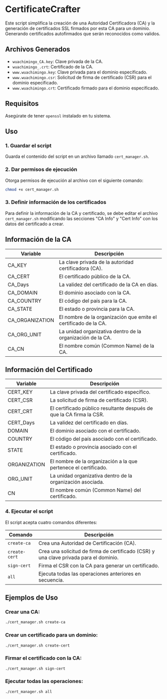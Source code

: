 # CertificateCrafter

Este script simplifica la creación de una Autoridad Certificadora (CA) y la generación de certificados SSL firmados por esta CA para un dominio. Generando certificados autofirmados que serán reconocidos como validos.

## Archivos Generados

- `wuachimingo_CA.key`: Clave privada de la CA.
- `wuachimingo_.crt`: Certificado de la CA.
- `www.wuachimingo.key`: Clave privada para el dominio especificado.
- `www.wuachimingo.csr`: Solicitud de firma de certificado (CSR) para el dominio especificado.
- `www.wuachimingo.crt`: Certificado firmado para el dominio especificado.

## Requisitos

Asegúrate de tener `openssl` instalado en tu sistema.

## Uso

### 1. Guardar el script

Guarda el contenido del script en un archivo llamado `cert_manager.sh`.

### 2. Dar permisos de ejecución

Otorga permisos de ejecución al archivo con el siguiente comando:

```bash
chmod +x cert_manager.sh
```
### 3. Definir información de los certificados

Para definir la información de la CA y certificado, se debe editar el archivo `cert_manager.sh` modificando las secciones "CA Info" y "Cert Info" con los datos del certificado a crear.

## Información de la CA

| Variable      | Descripción                                                           |
|---------------|-----------------------------------------------------------------------|
| CA_KEY        | La clave privada de la autoridad certificadora (CA).                  |
| CA_CERT       | El certificado público de la CA.                                      |
| CA_Days       | La validez del certificado de la CA en días.                          |
| CA_DOMAIN     | El dominio asociado con la CA.                                        |
| CA_COUNTRY    | El código del país para la CA.                                        |
| CA_STATE      | El estado o provincia para la CA.                                     |
| CA_ORGANIZATION | El nombre de la organización que emite el certificado de la CA.      |
| CA_ORG_UNIT   | La unidad organizativa dentro de la organización de la CA.            |
| CA_CN         | El nombre común (Common Name) de la CA.                               |

## Información del Certificado

| Variable      | Descripción                                                           |
|---------------|-----------------------------------------------------------------------|
| CERT_KEY      | La clave privada del certificado específico.                          |
| CERT_CSR      | La solicitud de firma de certificado (CSR).                           |
| CERT_CRT      | El certificado público resultante después de que la CA firma la CSR.  |
| CERT_Days     | La validez del certificado en días.                                   |
| DOMAIN        | El dominio asociado con el certificado.                               |
| COUNTRY       | El código del país asociado con el certificado.                       |
| STATE         | El estado o provincia asociado con el certificado.                    |
| ORGANIZATION  | El nombre de la organización a la que pertenece el certificado.       |
| ORG_UNIT      | La unidad organizativa dentro de la organización asociada.            |
| CN            | El nombre común (Common Name) del certificado.                        |

### 4. Ejecutar el script
El script acepta cuatro comandos diferentes:

| Comando       | Descripción                                                           |
|---------------|-----------------------------------------------------------------------|
| `create-ca`   | Crea una Autoridad de Certificación (CA).                  |
| `create-cert` | Crea una solicitud de firma de certificado (CSR) y una clave privada para el dominio.                                      |
| `sign-cert`   | Firma el CSR con la CA para generar un certificado.                         |
| `all`         | Ejecuta todas las operaciones anteriores en secuencia.                                     |

## Ejemplos de Uso
### Crear una CA:

```bash
./cert_manager.sh create-ca
```
### Crear un certificado para un dominio:

```bash
./cert_manager.sh create-cert
```
### Firmar el certificado con la CA:

```bash
./cert_manager.sh sign-cert
```
### Ejecutar todas las operaciones:

```bash
./cert_manager.sh all
```
